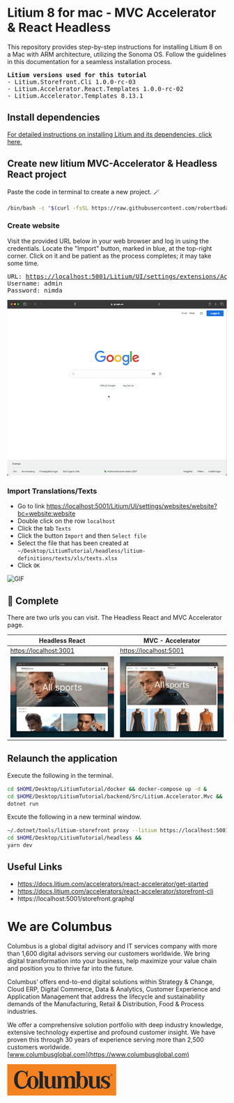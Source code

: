 # Litium 8 for mac - MVC Accelerator & React Headless

This repository provides step-by-step instructions for installing Litium 8 on a Mac with ARM architecture, utilizing the Sonoma OS. Follow the guidelines in this documentation for a seamless installation process.
<pre>
<b>Litium versions used for this tutorial</b>
- Litium.Storefront.Cli 1.0.0-rc-03
- Litium.Accelerator.React.Templates 1.0.0-rc-02
- Litium.Accelerator.Templates 8.13.1
</pre>


## Install dependencies
[For detailed instructions on installing Litium and its dependencies, click here.](./README_Dependencies.md)


## Create new litium MVC-Accelerator & Headless React project
Paste the code in terminal to create a new project. 🪄
```sh
/bin/bash -c "$(curl -fsSL https://raw.githubusercontent.com/robertbadas-columbus/litium/main/install/mac/install.sh)"
```

### Create website
Visit the provided URL below in your web browser and log in using the credentials. Locate the "Import" button, marked in blue, at the top-right corner. Click on it and be patient as the process completes; it may take some time.
<pre>
URL: <a target="_blank" href="https://localhost:5001/Litium/UI/settings/extensions/AcceleratorDeployment/deployment">https://localhost:5001/Litium/UI/settings/extensions/AcceleratorDeployment/deployment</a>
Username: admin
Password: nimda
</pre>
![GIF](media/readme_litium_create_website.gif)

### Import Translations/Texts
- Go to link <a target="_blank" href="https://localhost:5001/Litium/UI/settings/websites/website?bc=website:website">https://localhost:5001/Litium/UI/settings/websites/website?bc=website:website</a>
- Double click on the row `localhost`
- Click the tab `Texts`
- Click the button `Import` and then `Select file`
- Select the file that has been created at `~/Desktop/LitiumTutorial/headless/litium-definitions/texts/xls/texts.xlsx`
- Click `OK`

![GIF](media/readme_litium_import_translation.gif)


## 🎉 Complete
There are two urls you can visit. The Headless React and MVC Accelerator page.

|     Headless React     |    MVC - Accelerator   |
| ---------------------- | ---------------------- |
| <a target="_blank" href="https://localhost:3001">https://localhost:3001</a> | <a target="_blank" href="https://localhost:5001">https://localhost:5001</a> |
| <img src="media/readme_litium_headless.png" alt="" width="450">   | <img src="media/readme_litium_mvc.png" alt="" width="450">  |

## Relaunch the application
Execute the following in the terminal.
```sh
cd $HOME/Desktop/LitiumTutorial/docker && docker-compose up -d &
cd $HOME/Desktop/LitiumTutorial/backend/Src/Litium.Accelerator.Mvc &&
dotnet run
```

Excute the following in a new terminal window.
```sh
~/.dotnet/tools/litium-storefront proxy --litium https://localhost:5001 --storefront http://localhost:3000 &
cd $HOME/Desktop/LitiumTutorial/headless &&
yarn dev
```

## Useful Links
- https://docs.litium.com/accelerators/react-accelerator/get-started
- https://docs.litium.com/accelerators/react-accelerator/storefront-cli
- https://localhost:5001/storefront.graphql

# We are Columbus
Columbus is a global digital advisory and IT services company with more than 1,600 digital advisors serving our customers worldwide. We bring digital transformation into your business, help maximize your value chain and position you to thrive far into the future.

Columbus’ offers end-to-end digital solutions within Strategy & Change, Cloud ERP, Digital Commerce, Data & Analytics, Customer Experience and Application Management that address the lifecycle and sustainability demands of the Manufacturing, Retail & Distribution, Food & Process industries.

We offer a comprehensive solution portfolio with deep industry knowledge, extensive technology expertise and profound customer insight. We have proven this through 30 years of experience serving more than 2,500 customers worldwide.<br>
[www.columbusglobal.com](https://www.columbusglobal.com)

<a href="https://www.columbusglobal.com"><img src="media/columbus.png" alt="" width="250px"></a>